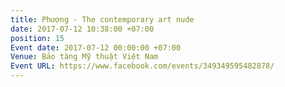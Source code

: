 ```yaml
---
title: Phượng - The contemporary art nude
date: 2017-07-12 10:38:00 +07:00
position: 15
Event date: 2017-07-12 00:00:00 +07:00
Venue: Bảo tàng Mỹ thuật Việt Nam
Event URL: https://www.facebook.com/events/349349595482878/
---
```


